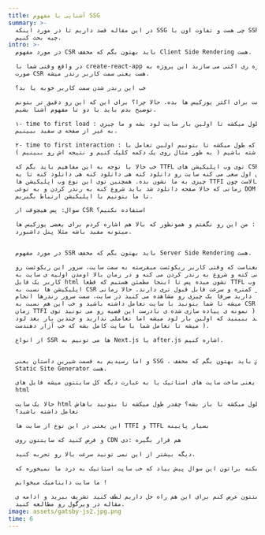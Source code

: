 ```yaml
---
title: آشنایی با مفهوم SSG
summary: >-
  در این مقاله قصد داریم تا در مورد اینکه SSG چی هست و تفاوت اون با SSR و CSR
  چیه بحث کنیم.
intro: >-
  در مورد مفهوم CSR باید بهتون بگم که مخفف Client Side Rendering هست.

  در واقع وقتی شما با create-react-app یک پروژه ری اکتی می سازید این پروژه به
  صورت CSR هست یعنی سمت کاربر رندر میشه.

  خب این رندر شدن سمت کاربر خوبه یا بد؟

  میشه گفت برای اکثر یوزکیس ها بده. حالا چرا؟ برای این که این رو دقیق تر بتونم
  توضیح بدم باید با دو تا مفهوم آشنا بشیم.

  ۱- time to first load : زمانی که طول میکشه تا اولین بار سایت لود بشه و ما چیزی
  به غیر از صفحه ی سفید ببینیم.

  ۲- time to first interaction : زمانی که طول میکشه تا بتونیم اولین تعامل با
  سایت رو داشته باشیم ( به طور مثال روی یک دکمه کلیک کنیم و نتیجه اش رو ببینیم )

  خب حالا با توجه به این مفاهیم باید بگم که TTFL توی وب اپلیکیشن های CSR بالاست.
  چرا؟! چون اول سعی می کنه سایت رو دانلود کنه هی دانلود کنه هی دانلود کنه تا یه
  چیزی به ما نشون بده. همچنین توی این نوع وب اپلیکیشن ها TTFI هم بالاست چون
  زمانی که حالا صفحه دانلود شد باید شروع کنه به رندر کردن و به نوعی DOM رو بسازه
  تا ما بتونیم با اپلیکیشن ارتباط بگیریم.

  سوال: پس هیچوقت از CSR استفاده نکنیم؟ 

  جواب : من این رو نگفتم و همونطور که بالا هم اشاره کردم برای بعضی یوزکیس ها
  میتونه مفید باشه مثلا پنل داشبورد.


  در مورد مفهوم SSR باید بهتون بگم که مخفف Server Side Rendering هست.

  به این معناست که وقتی کاربر ریکوئست میفرسته به سمت سایت، سرور این ریکوئست رو
  دریافت می کنه و شروع به رندر کردن می کنه و در زمان بالا اومدن اولیه ی سایت به
  کاربر یک فایل html نشون میده پس تا اینجا مطمئن هستیم که قطعا TTFL این نوع وب
  اپلیکیشن ها نسبت به CSR ها بسیار کمتره و سرعت قابل قبول تری دارند. حالا زمانی
  که شما دارید صرفا یک چیزی رو مشاهده می کنید در سایت، سمت سرور رندرها انجام
  میشه تا شما بتونید با سایت تعامل داشته باشید و خب این هم نسبت به CSR ها دارای
  زمان TTFI کمتری هست ( نمونه ی پیاده سازی شده ی نادرست این قضیه رو می تونید توی
  سایت ایوند ببینید که اولین بار لود میشه اما تعاملی ندارید و چندین بار بعد لود
  میشه تا تعامل شما با سایت کامل بشه که خب آزار دهندست ).

  از انواع SSR ها می تونیم به Next.js یا after.js اشاره کنیم.


  و اما رسیدیم به قسمت شیرین داستان یعنی SSG ، اولش باید بهتون بگم که مخفف
  Static Site Generator هست.

  یعنی چی؟ یعنی ساخت سایت های استاتیک یا به عبارت دیگه کل سایتتون میشه فایل های
  html

  حالا یک سایت html چقدر طول میکشه تا باز بشه؟ چقدر طول میکشه تا بتونید باهاش
  تعامل داشته باشید؟

  این یعنی در این نوع از سایت ها TTFI و TTFL بسیار پایینه

  و فرض کنید که سایتتون روی CDN هم قرار بگیره :دی

  دیگه بیشتر از این نمی تونید سرعت بالا رو تجربه کنید.

  حالا ممکنه براتون این سوال پیش بیاد که خب سایت استاتیک به درد ما نمیخوره که

  ما سایت داینامیک میخوایم !

  باید خدمتتون عرض کنم برای این هم راه حل داریم لطف کنید تشریف ببرید و ادامه ی
  مقاله در ویرگول رو مطالعه کنید.
image: assets/gatsby-js2.jpg.png
time: 6
---
```



